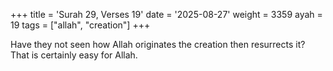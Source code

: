 +++
title = 'Surah 29, Verses 19'
date = '2025-08-27'
weight = 3359
ayah = 19
tags = ["allah", "creation"]
+++

Have they not seen how Allah originates the creation then resurrects it? That is certainly easy for Allah.